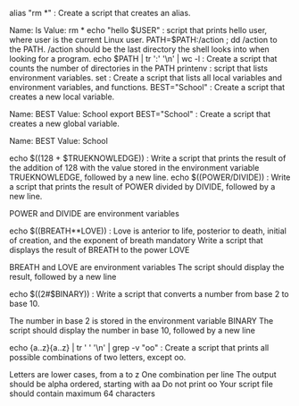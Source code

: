 alias "rm *" : Create a script that creates an alias.

Name: ls
Value: rm *
echo "hello $USER" : script that prints hello user, where user is the current Linux user.
PATH=$PATH:/action ; dd /action to the PATH. /action should be the last directory the shell looks into when looking for a program.
echo $PATH | tr ':' '\n' | wc -l : Create a script that counts the number of directories in the PATH
printenv :  script that lists environment variables.
set : Create a script that lists all local variables and environment variables, and functions. 
BEST="School" : Create a script that creates a new local variable.

Name: BEST
Value: School
export BEST="School" : Create a script that creates a new global variable.

Name: BEST
Value: School

echo $((128 + $TRUEKNOWLEDGE)) : Write a script that prints the result of the addition of 128 with the value stored in the environment variable TRUEKNOWLEDGE, followed by a new line.
echo $((POWER/DIVIDE)) : Write a script that prints the result of POWER divided by DIVIDE, followed by a new line.

POWER and DIVIDE are environment variables

echo $((BREATH**LOVE)) : Love is anterior to life, posterior to death, initial of creation, and the exponent of breath
mandatory
Write a script that displays the result of BREATH to the power LOVE

BREATH and LOVE are environment variables
The script should display the result, followed by a new line


echo $((2#$BINARY)) : Write a script that converts a number from base 2 to base 10.

The number in base 2 is stored in the environment variable BINARY
The script should display the number in base 10, followed by a new line

echo {a..z}{a..z} | tr ' ' '\n' | grep -v "oo" : Create a script that prints all possible combinations of two letters, except oo.

Letters are lower cases, from a to z
One combination per line
The output should be alpha ordered, starting with aa
Do not print oo
Your script file should contain maximum 64 characters




